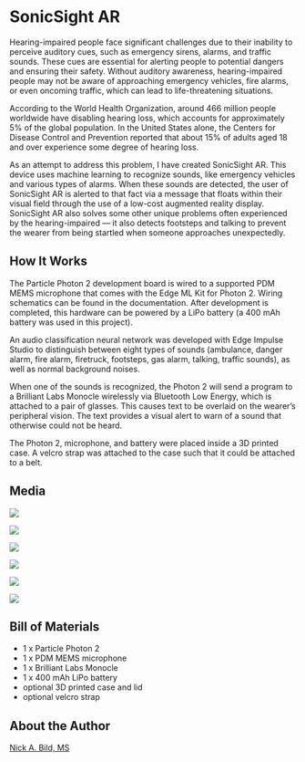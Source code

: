 # SonicSight AR

Hearing-impaired people face significant challenges due to their inability to perceive auditory cues, such as emergency sirens, alarms, and traffic sounds. These cues are essential for alerting people to potential dangers and ensuring their safety. Without auditory awareness, hearing-impaired people may not be aware of approaching emergency vehicles, fire alarms, or even oncoming traffic, which can lead to life-threatening situations.

According to the World Health Organization, around 466 million people worldwide have disabling hearing loss, which accounts for approximately 5% of the global population. In the United States alone, the Centers for Disease Control and Prevention reported that about 15% of adults aged 18 and over experience some degree of hearing loss.

As an attempt to address this problem, I have created SonicSight AR.  This device uses machine learning to recognize sounds, like emergency vehicles and various types of alarms.  When these sounds are detected, the user of SonicSight AR is alerted to that fact via a message that floats within their visual field through the use of a low-cost augmented reality display.  SonicSight AR also solves some other unique problems often experienced by the hearing-impaired — it also detects footsteps and talking to prevent the wearer from being startled when someone approaches unexpectedly.

## How It Works

The Particle Photon 2 development board is wired to a supported PDM MEMS microphone that comes with the Edge ML Kit for Photon 2.  Wiring schematics can be found in the documentation.  After development is completed, this hardware can be powered by a LiPo battery (a 400 mAh battery was used in this project).

An audio classification neural network was developed with Edge Impulse Studio to distinguish between eight types of sounds (ambulance, danger alarm, fire alarm, firetruck, footsteps, gas alarm, talking, traffic sounds), as well as normal background noises.

When one of the sounds is recognized, the Photon 2 will send a program to a Brilliant Labs Monocle wirelessly via Bluetooth Low Energy, which is attached to a pair of glasses.  This causes text to be overlaid on the wearer’s peripheral vision.  The text provides a visual alert to warn of a sound that otherwise could not be heard.

The Photon 2, microphone, and battery were placed inside a 3D printed case.  A velcro strap was attached to the case such that it could be attached to a belt.

## Media

![](https://raw.githubusercontent.com/nickbild/visual_alert/main/media/monocle_display_sm.jpg)

![](https://raw.githubusercontent.com/nickbild/visual_alert/main/media/all_hw_sm.jpg)

![](https://raw.githubusercontent.com/nickbild/visual_alert/main/media/in_case_sm.jpg)

![](https://raw.githubusercontent.com/nickbild/visual_alert/main/media/case_w_strap_sm.jpg)

![](https://raw.githubusercontent.com/nickbild/visual_alert/main/media/glasses_sm.jpg)

![](https://raw.githubusercontent.com/nickbild/visual_alert/main/media/wearing_sm.jpg)

## Bill of Materials

- 1 x Particle Photon 2
- 1 x PDM MEMS microphone
- 1 x Brilliant Labs Monocle
- 1 x 400 mAh LiPo battery
- optional 3D printed case and lid
- optional velcro strap

## About the Author
[Nick A. Bild, MS](https://nickbild79.firebaseapp.com/#!/)
